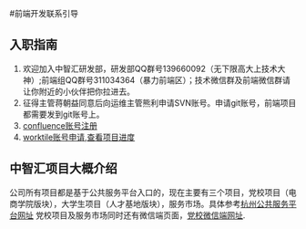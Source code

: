 #前端开发联系引导

## 入职指南
  1. 欢迎加入中智汇研发部，研发部QQ群号139660092（无下限高大上技术大神）;前端组QQ群号311034364（暴力前端区）；技术微信群及前端微信群请让你附近的小伙伴把你拉进去。
  2. 征得主管蒋朝益同意后向运维主管熊利申请SVN账号。申请git账号，前端项目都需要发到git账号上。
  3. [confluence账号注册](http://192.168.1.10:8090/signup.action?token=5d72afb871b88903)
  4. [worktile账号申请,查看项目进度](https://worktile.com/signin)

## 中智汇项目大概介绍
公司所有项目都是基于公共服务平台入口的，现在主要有三个项目，党校项目（电商学院版块），大学生项目（人才基地版块），服务市场。具体参考[杭州公共服务平台网址](http://www.hzecps.org) 党校项目及服务市场同时还有微信端页面，[党校微信端网址](hhtz.zhongzhihui.com).


